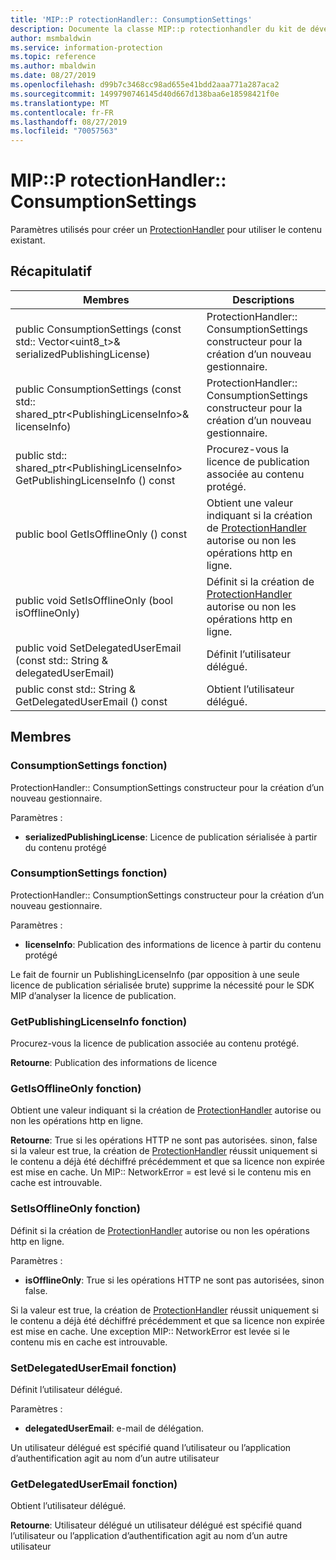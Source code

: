 ```yaml
---
title: 'MIP::P rotectionHandler:: ConsumptionSettings'
description: Documente la classe MIP::p rotectionhandler du kit de développement logiciel (SDK) Microsoft Information Protection (MIP).
author: msmbaldwin
ms.service: information-protection
ms.topic: reference
ms.author: mbaldwin
ms.date: 08/27/2019
ms.openlocfilehash: d99b7c3468cc98ad655e41bdd2aaa771a287aca2
ms.sourcegitcommit: 1499790746145d40d667d138baa6e18598421f0e
ms.translationtype: MT
ms.contentlocale: fr-FR
ms.lasthandoff: 08/27/2019
ms.locfileid: "70057563"
---
```

# <a name="class-mipprotectionhandlerconsumptionsettings"></a>MIP::P rotectionHandler:: ConsumptionSettings 
Paramètres utilisés pour créer un [ProtectionHandler](class_mip_protectionhandler.md) pour utiliser le contenu existant.
  
## <a name="summary"></a>Récapitulatif
 Membres                        | Descriptions                                
--------------------------------|---------------------------------------------
public ConsumptionSettings (const std:: Vector\<uint8_t\>& serializedPublishingLicense)  | ProtectionHandler:: ConsumptionSettings constructeur pour la création d’un nouveau gestionnaire.
public ConsumptionSettings (const std:: shared_ptr\<PublishingLicenseInfo\>& licenseInfo)  |  ProtectionHandler:: ConsumptionSettings constructeur pour la création d’un nouveau gestionnaire.
public std:: shared_ptr\<PublishingLicenseInfo\> GetPublishingLicenseInfo () const  |  Procurez-vous la licence de publication associée au contenu protégé.
public bool GetIsOfflineOnly () const  |  Obtient une valeur indiquant si la création de [ProtectionHandler](class_mip_protectionhandler.md) autorise ou non les opérations http en ligne.
public void SetIsOfflineOnly (bool isOfflineOnly)  |  Définit si la création de [ProtectionHandler](class_mip_protectionhandler.md) autorise ou non les opérations http en ligne.
public void SetDelegatedUserEmail (const std:: String & delegatedUserEmail)  |  Définit l’utilisateur délégué.
public const std:: String & GetDelegatedUserEmail () const  |  Obtient l’utilisateur délégué.
  
## <a name="members"></a>Membres
  
### <a name="consumptionsettings-function"></a>ConsumptionSettings fonction)
ProtectionHandler:: ConsumptionSettings constructeur pour la création d’un nouveau gestionnaire.

Paramètres :  
* **serializedPublishingLicense**: Licence de publication sérialisée à partir du contenu protégé


  
### <a name="consumptionsettings-function"></a>ConsumptionSettings fonction)
ProtectionHandler:: ConsumptionSettings constructeur pour la création d’un nouveau gestionnaire.

Paramètres :  
* **licenseInfo**: Publication des informations de licence à partir du contenu protégé


Le fait de fournir un PublishingLicenseInfo (par opposition à une seule licence de publication sérialisée brute) supprime la nécessité pour le SDK MIP d’analyser la licence de publication.
  
### <a name="getpublishinglicenseinfo-function"></a>GetPublishingLicenseInfo fonction)
Procurez-vous la licence de publication associée au contenu protégé.

  
**Retourne**: Publication des informations de licence
  
### <a name="getisofflineonly-function"></a>GetIsOfflineOnly fonction)
Obtient une valeur indiquant si la création de [ProtectionHandler](class_mip_protectionhandler.md) autorise ou non les opérations http en ligne.

  
**Retourne**: True si les opérations HTTP ne sont pas autorisées. sinon, false si la valeur est true, la création de [ProtectionHandler](class_mip_protectionhandler.md) réussit uniquement si le contenu a déjà été déchiffré précédemment et que sa licence non expirée est mise en cache. Un MIP:: NetworkError = est levé si le contenu mis en cache est introuvable.
  
### <a name="setisofflineonly-function"></a>SetIsOfflineOnly fonction)
Définit si la création de [ProtectionHandler](class_mip_protectionhandler.md) autorise ou non les opérations http en ligne.

Paramètres :  
* **isOfflineOnly**: True si les opérations HTTP ne sont pas autorisées, sinon false.


Si la valeur est true, la création de [ProtectionHandler](class_mip_protectionhandler.md) réussit uniquement si le contenu a déjà été déchiffré précédemment et que sa licence non expirée est mise en cache. Une exception MIP:: NetworkError est levée si le contenu mis en cache est introuvable.
  
### <a name="setdelegateduseremail-function"></a>SetDelegatedUserEmail fonction)
Définit l’utilisateur délégué.

Paramètres :  
* **delegatedUserEmail**: e-mail de délégation.


Un utilisateur délégué est spécifié quand l’utilisateur ou l’application d’authentification agit au nom d’un autre utilisateur
  
### <a name="getdelegateduseremail-function"></a>GetDelegatedUserEmail fonction)
Obtient l’utilisateur délégué.

  
**Retourne**: Utilisateur délégué un utilisateur délégué est spécifié quand l’utilisateur ou l’application d’authentification agit au nom d’un autre utilisateur